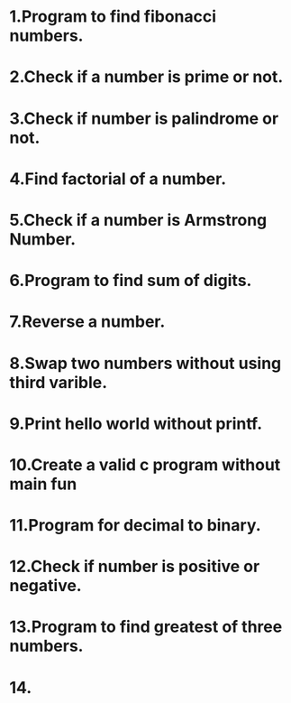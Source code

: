 # 1.Program to find fibonacci numbers. 
# 2.Check if a number is prime or not. 
# 3.Check if number is palindrome or not.
# 4.Find factorial of a number.  
# 5.Check if a number is Armstrong Number.
# 6.Program to find sum of digits.  
# 7.Reverse a number.
# 8.Swap two numbers without using third varible. 
# 9.Print hello world without printf.
# 10.Create a valid c program without main fun
# 11.Program for decimal to binary.
# 12.Check if number is positive or negative. 
# 13.Program to find greatest of three numbers.
# 14.